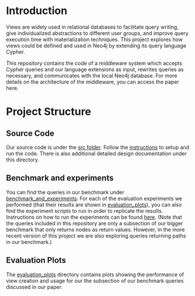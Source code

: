 # Introduction
Views are widely used in relational databases to facilitate query writing, give individualized abstractions to different user groups, and improve query execution time with materialization techniques. This project explores how views could be defined and used in Neo4j by extending its query language Cypher. 

This repository contains the code of a middleware system which accepts Cypher queries and our language extensions as input, rewrites queries as necessary, and communicates with the local Neo4j database. For more details on the architecture of the middleware, you can access the paper here. 

# Project Structure

## Source Code
Our source code is under the [src folder](./src/). Follow the [instructions](./src/README.md) to setup and run the code. There is also additional detailed design documentation under this directory.

## Benchmark and experiments
You can find the queries in our benchmark under [benchmark_and_experiments](./benchmark_and_experiments/). For each of the evaluation experiments we performed (that their results are shown in [evaluation_plots](./test/evaluation_plots/)), you can also find the experiment scripts to run in order to replicate the results. Instructions on how to run the experiments can be found [here](./benchmark_and_experiments/Instructions.md). (Note that the queries included in this repository are only a subsection of our bigger benchmark that only returns nodes as return values. However, in the more recent version of this project we are also exploring queries returning paths in our benchmark.)

## Evaluation Plots
The [evaluation_plots](./test/evaluation_plots/) directory contains plots showing the performance of view creation and usage for our the subsection of our benchmark queries discussed in our paper.
